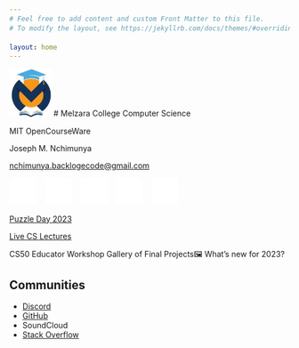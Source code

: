 ```yaml
---
# Feel free to add content and custom Front Matter to this file.
# To modify the layout, see https://jekyllrb.com/docs/themes/#overriding-theme-defaults

layout: home
---
```


<img src="/m-logo.jpg" width="15%" height="15%">
# Melzara College
Computer Science

MIT OpenCourseWare

Joseph M. Nchimunya

[nchimunya.backlogecode@gmail.com](mailto:nchimunya.backlogecode@gmail.com)

[![website](./img/globe-dark.svg)](https://nchimunya.netlify.app/)
&nbsp;&nbsp;
[![website](./img/twitter-dark.svg)](https://twitter.com/Xvlll8two#gh-dark-mode-only)
&nbsp;&nbsp;
[![website](./img/linkedin-dark.svg)](https://www.linkedin.com/in/joseph-mathias-nchimunya-4aaa54198/#gh-dark-mode-only)
&nbsp;&nbsp;
[![website](./img/instagram-dark.svg)](https://www.instagram.com/xvlll8two/#gh-dark-mode-only)
&nbsp;&nbsp;
[![website](./img/github-dark.svg)](https://www.github.com/joseph-mathias/#gh-dark-mode-only)



[Puzzle Day 2023][discord]

[Live CS Lectures](https://meet.google.com/zwh-ykzb-sse)

CS50 Educator Workshop
Gallery of Final Projects🖼️
What’s new for 2023?

## Communities
-    [Discord][discord]
-    [GitHub](https://www.github.com/nchimunya-joseph)
-    SoundCloud
-    [Stack Overflow](https://stackoverflow.com/)

[website]: https://nchimunya.netlify.app/
[twitter]: https://twitter.com/Xvlll8two
[youtube]: https://www.youtube.com/channel/UCbYN_YcAYpXsYsZEXmw2piQ
[instagram]: https://www.instagram.com/xvlll8two/
[linkedin]: https://www.linkedin.com/in/joseph-mathias-nchimunya-4aaa54198/
[discord]: https://discord.gg/ThR7HxtX
